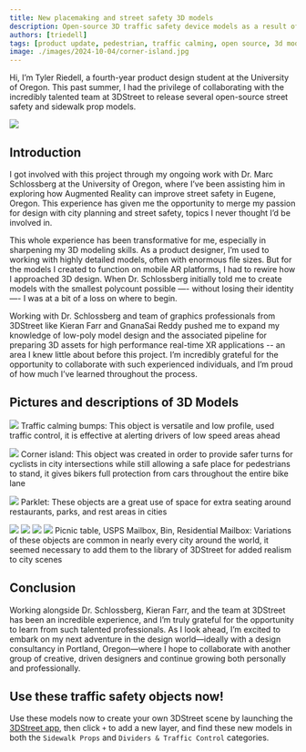 ```yaml
---
title: New placemaking and street safety 3D models
description: Open-source 3D traffic safety device models as a result of a collaboration with the University of Oregon
authors: [triedell]
tags: [product update, pedestrian, traffic calming, open source, 3d models]
image: ./images/2024-10-04/corner-island.jpg
---
```


Hi, I’m Tyler Riedell, a fourth-year product design student at the University of Oregon. This past summer, I had the privilege of collaborating with the incredibly talented team at 3DStreet to release several open-source street safety and sidewalk prop models.

![](./images/2024-10-04/corner-island.jpg)

<!-- truncate -->

## Introduction
I got involved with this project through my ongoing work with Dr. Marc Schlossberg at the University of Oregon, where I’ve been assisting him in exploring how Augmented Reality can improve street safety in Eugene, Oregon. This experience has given me the opportunity to merge my passion for design with city planning and street safety, topics I never thought I’d be involved in.

This whole experience has been transformative for me, especially in sharpening my 3D modeling skills. As a product designer, I’m used to working with highly detailed models, often with enormous file sizes. But for the models I created to function on mobile AR platforms, I had to rewire how I approached 3D design. When Dr. Schlossberg initially told me to create models with the smallest polycount possible —- without losing their identity —- I was at a bit of a loss on where to begin.

Working with Dr. Schlossberg and team of graphics professionals from 3DStreet like Kieran Farr and GnanaSai Reddy pushed me to expand my knowledge of low-poly model design and the associated pipeline for preparing 3D assets for high performance real-time XR applications -- an area I knew little about before this project. I’m incredibly grateful for the opportunity to collaborate with such experienced individuals, and I’m proud of how much I’ve learned throughout the process.

## Pictures and descriptions of 3D Models
![](./images/2024-10-04/traffic-calming-bumps.jpg)
Traffic calming bumps: This object is versatile and low profile, used traffic control, it is effective at alerting drivers of low speed areas ahead

![](./images/2024-10-04/corner-island.jpg)
Corner island: This object was created in order to provide safer turns for cyclists in city intersections while still allowing a safe place for pedestrians to stand, it gives bikers full protection from cars throughout the entire bike lane

![](./images/2024-10-04/parklet.jpg)
Parklet: These objects are a great use of space for extra seating around restaurants, parks, and rest areas in cities

![](./images/2024-10-04/picnic-bench.jpg)
![](./images/2024-10-04/usps-mailbox.jpg)
![](./images/2024-10-04/bin.jpg)
![](./images/2024-10-04/residential-mailbox.jpg)
Picnic table, USPS Mailbox, Bin, Residential Mailbox: Variations of these objects are common in nearly every city around the world, it seemed necessary to add them to the library of 3DStreet for added realism to city scenes

## Conclusion
Working alongside Dr. Schlossberg, Kieran Farr, and the team at 3DStreet has been an incredible experience, and I’m truly grateful for the opportunity to learn from such talented professionals. As I look ahead, I’m excited to embark on my next adventure in the design world—ideally with a design consultancy in Portland, Oregon—where I hope to collaborate with another group of creative, driven designers and continue growing both personally and professionally.

## Use these traffic safety objects now!
Use these models now to create your own 3DStreet scene by launching the [3DStreet app](https://3dstreet.app/), then click `+` to add a new layer, and find these new models in both the `Sidewalk Props` and `Dividers & Traffic Control` categories.